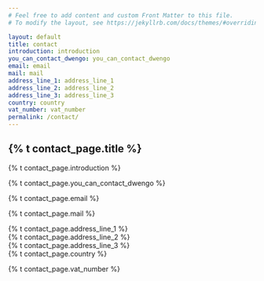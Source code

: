 ```yaml
---
# Feel free to add content and custom Front Matter to this file.
# To modify the layout, see https://jekyllrb.com/docs/themes/#overriding-theme-defaults

layout: default
title: contact
introduction: introduction
you_can_contact_dwengo: you_can_contact_dwengo
email: email
mail: mail
address_line_1: address_line_1
address_line_2: address_line_2
address_line_3: address_line_3
country: country
vat_number: vat_number
permalink: /contact/
---
```


## {% t contact_page.title %}

{% t contact_page.introduction %}

{% t contact_page.you_can_contact_dwengo %}

{% t contact_page.email %}

{% t contact_page.mail %}

{% t contact_page.address_line_1 %}\
{% t contact_page.address_line_2 %}\
{% t contact_page.address_line_3 %}\
{% t contact_page.country %}

{% t contact_page.vat_number %}

